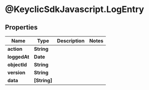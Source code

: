 # @KeyclicSdkJavascript.LogEntry

## Properties
Name | Type | Description | Notes
------------ | ------------- | ------------- | -------------
**action** | **String** |  | 
**loggedAt** | **Date** |  | 
**objectId** | **String** |  | 
**version** | **String** |  | 
**data** | **[String]** |  | 


